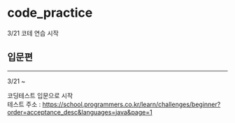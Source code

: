 # code_practice
3/21 코테 연습 시작 

## 입문편
---
3/21 ~   
  
코딩테스트 입문으로 시작   
테스트 주소 : https://school.programmers.co.kr/learn/challenges/beginner?order=acceptance_desc&languages=java&page=1
